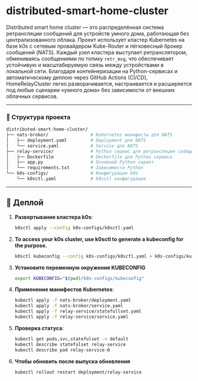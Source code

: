 # distributed-smart-home-cluster

Distributed smart home cluster — это распределённая система ретрансляции сообщений для устройств умного дома, работающая без централизованного облака. Проект использует кластер Kubernetes на базе k0s с сетевым провайдером Kube-Router и лёгковесный брокер сообщений (NATS). Каждый узел кластера выступает ретранслятором, обмениваясь сообщениями по топику `retr_msg`, что обеспечивает устойчивую и масштабируемую связь между устройствами в локальной сети. Благодаря контейнеризации на Python-сервисах и автоматическому деплою через GitHub Actions (CI/CD), HomeRelayCluster легко разворачивается, настраивается и расширяется под любые сценарии «умного дома» без зависимости от внешних облачных сервисов.

---

### 🌳 Структура проекта

```bash
distributed-smart-home-cluster/
├── nats-broker/                # Kubernetes манифесты для NATS
│   ├── deployment.yaml         # Deployment для NATS
│   └── service.yaml            # Service для NATS
├── relay-service/              # Python сервис для ретрансляции сообщений
│   ├── Dockerfile              # Dockerfile для Python сервиса
│   ├── app.py                  # Основной Python скрипт
│   └── requirements.txt        # Зависимости Python
└── k0s-configs/                # Конфигурация k0s
    └── k0sctl.yaml             # k0sctl конфигурация
```

---

## 🚀 Деплой

1. **Развертывание кластера k0s**:

   ```bash
   k0sctl apply --config k0s-configs/k0sctl.yaml
   ```

2. **To access your k0s cluster, use k0sctl to generate a kubeconfig for the purpose.**

   ```bash
   k0sctl kubeconfig --config k0s-configs/k0sctl.yaml > k0s-configs/kubeconfig
   ```

3. **Установите переменную окружения KUBECONFIG**

   ```bash
   export KUBECONFIG="$(pwd)/k0s-configs/kubeconfig"
   ```

4. **Применение манифестов Kubernetes**:

   ```bash
   kubectl apply -f nats-broker/deployment.yaml
   kubectl apply -f nats-broker/service.yaml
   kubectl apply -f relay-service/statefullset.yaml
   kubectl apply -f relay-service/service.yaml
   ```

5. **Проверка статуса**:

   ```bash
   kubectl get pods,svc,statefulset -n default
   kubectl describe statefulset relay-service
   kubectl describe pod relay-service-0
   ```

6. **Чтобы обновить после выпуска обновления**

   ```bash
   kubectl rollout restart deployment/relay-service
   ```
